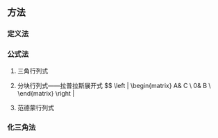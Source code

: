 ## 方法
### 定义法

### 公式法
1. 三角行列式
2. 分块行列式——拉普拉斯展开式
$$
\left | \begin{matrix}
A& C \\
0& B \\
\end{matrix} \right | 

3. 范德蒙行列式

### 化三角法